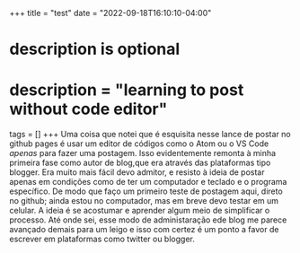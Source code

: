 +++
title = "test"
date = "2022-09-18T16:10:10-04:00"

#
# description is optional
#
# description = "learning to post without code editor"

tags = []
+++
Uma coisa que notei que é esquisita nesse lance de postar no github pages é usar um editor de códigos como o Atom ou o VS Code _apenas_ para fazer uma postagem. Isso evidentemente remonta à minha primeira fase como autor de blog,que era através das plataformas tipo blogger. Era muito mais fácil devo admitor, e resisto à ideia de postar apenas em condições como de ter um computador e teclado e o programa específico. De modo que faço um primeiro teste de postagem aqui, direto no github; ainda estou no computador, mas em breve devo testar em um celular. A ideia é se acostumar e aprender algum meio de simplificar o processo. Até onde sei, esse modo de administaração ede blog me parece avançado demais para um leigo e isso com certez é um ponto a favor de escrever em plataformas como twitter ou blogger. 
